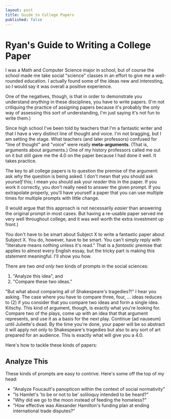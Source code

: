```yaml
---
layout: post
title: Guide to College Papers
published: false
---
```


Ryan's Guide to Writing a College Paper
========================================

I was a Math and Computer Science major in school, but of course the school made me take social "science" classes in an effort to give me a well-rounded education. I actually found some of the ideas new and interesting, so I would say it was overall a positive experience.

One of the negatives, though, is that in order to demonstrate you understand *anything* in these disciplines, you have to write papers. (I'm not critiquing the practice of assigning papers because it's probably the only way of assessing this sort of understanding, I'm just saying it's not fun to write them.)

Since high school I've been told by teachers that I'm a fantastic writer and that I have a very distinct line of thought and voice. I'm not bragging, but I am setting the stage. What teachers (and later professors) confused for "line of thought" and "voice" were really **meta-arguments**. (That is, arguments about arguments.) One of my history professors called me out on it but still gave me the 4.0 on the paper because I had done it well. It takes practice.

The key to all college papers is to question the premise of the argument: ask *why* the question is being asked. I don't mean that you should ask *yourself* this; I mean you should ask your *reader* this in the paper. If you work it correctly, you don't really need to answer the given prompt. If you extrapolate properly, you'll have yourself a paper that you can use multiple times for multiple prompts with little change.

(I would argue that this approach is not necessarily *easier* than answering the original prompt in most cases. But having a re-usable paper served me very well throughout college, and it was well worth the extra investment up front.)

You don't have to be smart about Subject X to write a fantastic paper about Subject X. You do, however, have to be smart. You can't simply reply with "literature means nothing unless it's read." That is a *fantastic* premise that applies to almost every English essay, but the tricky part is making this statement meaningful. I'll show you how.

There are two *and only two* kinds of prompts in the social sciences:

 1. "Analyze this idea", and
 2. "Compare these two ideas."

"But what about comparing all of Shakespeare's tragedies?!" I hear you asking. The case where you have to compare three, four, ... ideas reduces to (2) if you consider that you compare two ideas and form a single idea. Kitschy. This kind of argument, though, is exactly what you're looking for. Compare two of the plays, come up with an idea that that argument represents, and use it as a basis for the next play. Continue (ad nauseum) until Juliette's dead. By the time you're done, your paper will be so abstract it will apply not only to Shakespeare's tragedies but also to any sort of art prepared for an audience. This is exactly what will give you a 4.0.

Here's how to tackle these kinds of papers:


Analyze This
-------------------

These kinds of prompts are easy to contrive. Here's some off the top of my head:

 +  "Analyze Foucault's panopticon within the context of social normativity"
 +  "Is Hamlet's 'to be or not to be' soliloquy intended to be heard?"
 +  "Why did we go to the moon instead of feeding the homeless?"
 +  "How effective was Alexander Hamilton's funding plan at ending international trade disputes?"




